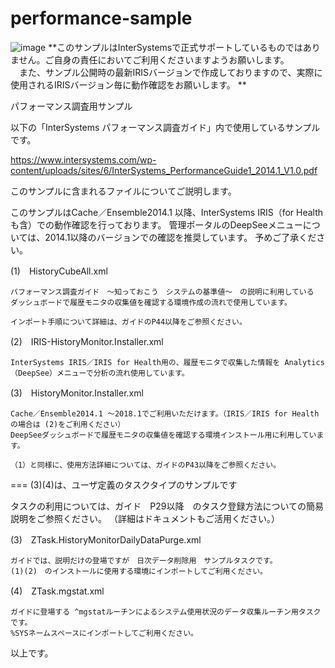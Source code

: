 # performance-sample
![image](https://user-images.githubusercontent.com/24215130/187603733-bf3f60a1-fbbd-4430-99a1-bab0aea3e628.png)
**このサンプルはInterSystemsで正式サポートしているものではありません。ご自身の責任においてご利用くださいますようお願いします。  
　また、サンプル公開時の最新IRISバージョンで作成しておりますので、実際に使用されるIRISバージョン毎に動作確認をお願いします。  **

パフォーマンス調査用サンプル

以下の「InterSystems パフォーマンス調査ガイド」内で使用しているサンプルです。

https://www.intersystems.com/wp-content/uploads/sites/6/InterSystems_PerformanceGuide1_2014.1_V1.0.pdf

このサンプルに含まれるファイルについてご説明します。

このサンプルはCache／Ensemble2014.1 以降、InterSystems IRIS（for Healthも含）での動作確認を行っております。
管理ポータルのDeepSeeメニューについては、2014.1以降のバージョンでの確認を推奨しています。
予めご了承ください。


(1)　HistoryCubeAll.xml

	パフォーマンス調査ガイド　～知っておこう　システムの基準値～　の説明に利用している
	ダッシュボードで履歴モニタの収集値を確認する環境作成の流れで使用しています。

	インポート手順について詳細は、ガイドのP44以降をご参照ください。


(2)　IRIS-HistoryMonitor.Installer.xml

	InterSystems IRIS／IRIS for Health用の、履歴モニタで収集した情報を Analytics（DeepSee）メニューで分析の流れ使用しています。


(3)　HistoryMonitor.Installer.xml

	Cache／Ensemble2014.1 ～2018.1でご利用いただけます。（IRIS／IRIS for Healthの場合は (2)をご利用ください）
	DeepSeeダッシュボードで履歴モニタの収集値を確認する環境インストール用に利用しています。

	（1）と同様に、使用方法詳細については、ガイドのP43以降をご参照ください。



===  (3)(4)は、ユーザ定義のタスクタイプのサンプルです


タスクの利用については、ガイド　P29以降　のタスク登録方法についての簡易説明をご参照ください。
（詳細はドキュメントもご活用ください。）

(3)　ZTask.HistoryMonitorDailyDataPurge.xml

	ガイドでは、説明だけの登場ですが　日次データ削除用　サンプルタスクです。
	(1)(2)　のインストールに使用する環境にインポートしてご利用ください。


(4)　ZTask.mgstat.xml

	ガイドに登場する ^mgstatルーチンによるシステム使用状況のデータ収集ルーチン用タスクです。
	%SYSネームスペースにインポートしてご利用ください。

以上です。
